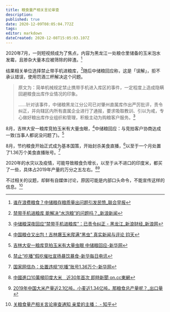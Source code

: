 ```yaml
---
title: 粮食量产相关言论审查
description: 
published: true
date: 2020-12-09T08:05:04.772Z
tags: 
editor: markdown
dateCreated: 2020-12-08T15:05:03.107Z
---
```


2020年7月，一则短视频成为了焦点，内容为黑龙江一处粮仓里储备的玉米泡水发霉，且掺杂大量本应被筛除的碎渣。[^20201001095639]

[^20201001095639]: [谁在浪费粮食？中储粮存粮质量出问题引发民愤_联合早报](https://web.archive.org/web/20201001095639/http://www.uzaobao.com/shiju/20200901/77257.html)

结果相关单位选择禁止带手机进粮库，[^20201208152924]随后中储粮回应称，这是「误解」，拒不承认错误，使用罚酒三杯解决这个问题。

[^20201208152924]: [禁带手机进粮库 能解决“水泡粮”的问题吗？_新浪新闻](https://web.archive.org/web/20201208152924/https://news.sina.com.cn/c/2020-08-04/doc-iivhvpwx9055580.shtml)

> 原文为：简单机械规定禁止携带手机进入库区的事件，一定程度上造成隐瞒回避粮食出库作业情况的印象。
>
> ......针对该事件，中储粮黑龙江分公司已对肇州直属库作出严厉批评，责令纠正，并向辖区内所有直属企业进行了通报，要求吸取教训、引以为戒，专心做好粮出库作业组织和管理，积极主动为购粮客户服务。[^20200807090748]

[^20200807090748]: [中储粮深夜回应“禁带手机进粮库”：已责令纠正 - 黑龙江_新浪财经_新浪网](https://web.archive.org/web/20200807090748/https://finance.sina.com.cn/chanjing/gsnews/2020-08-03/doc-iivhvpwx8848642.shtml)

8月，吉林大安一粮库竞拍玉米有大量虫眼，[^20201208152842]中储粮回应：与竞拍客户协商达成一致(当事人都说没问题了)。[^20200912225722]

[^20201208152842]: [中国粮仓又出包！吉林爆玉米爬满“黑虫”  真实新闻与评论 钧天](https://web.archive.org/web/20201208152842/https://5455.org/news/244441.html)

[^20200912225722]: [吉林大安一粮库竞拍玉米有大量虫眼 中储粮回应-新华网](https://web.archive.org/web/20200912225722/http://www.xinhuanet.com/local/2020-08/30/c_1126431039.htm)

8月，节约粮食开始正式成为基本国策，开始封杀美食直播，[^20201208153843]以至于一个月处置了1.36万个美食直播账号。[^20201208154834]

[^20201208153843]: [禁止“吃播”假吃催吐宣扬暴饮暴食-新华每日电讯](https://web.archive.org/web/20201208153843/http://www.xinhuanet.com//mrdx/2020-08/15/c_139291616.htm)

[^20201208154834]: [国家网信办：处置违规“吃播”账号1.36万个-新华网](https://web.archive.org/web/20201208154834/http://www.xinhuanet.com/food/2020-09/04/c_1126451314.htm)

2020年的水灾以及疫情，可能导致粮食负增长，以至于从不进口的印度米，都买了一些，具体占2019年产量的万分之五左右。[^20201208150251][^pvnIb]

[^20201208150251]: [中國進口10萬噸印度大米　近30年首次 即時新聞 on.cc東網](https://web.archive.org/web/20201208150251/https://hk.on.cc/hk/bkn/cnt/cnnews/20201205/bkn-20201205093851148-1205_00952_001.html)

[^pvnIb]: [2019年中国大米产量近2.1亿吨，小麦近1.34亿吨，那粮食总产量呢？_出口量](https://archive.is/pvnIb "https://www.sohu.com/a/361136291_100110525")

不过相关的议题，却鲜有自媒体讨论，原因可能是内部口头命令，不能宣传这样的信息。[^ylgUN]

[^ylgUN]: [关粮食量产相关言论审查通知 亲爱的主播： - 知乎](https://archive.is/ylgUN "https://zhuanlan.zhihu.com/p/321958261")

<!--
+ [用数据辟谣！中国进口印度十万吨大米，印媒称中国或遭遇粮食危机__财经头条](https://web.archive.org/web/20201208150252/https://cj.sina.com.cn/articles/view/6237772252/173ccd9dc020014ve8 "https://archive.is/FKK1i")
+ [越南优势不再！30年来首次，中国将从印度进口大米_出口国](https://archive.is/wvhIG "https://www.sohu.com/a/436258625_194632")
+ [国家储备玉米被水泡？如何消除“粮仓又着火”担忧_问题](https://archive.is/TKy2i "https://www.sohu.com/a/407373753_665455")
+ [禁浪費！中國1.36 萬「吃播」帳號遭刪 - 自由財經](https://web.archive.org/web/20200907071121/https://ec.ltn.com.tw/article/breakingnews/3284033)
-->
